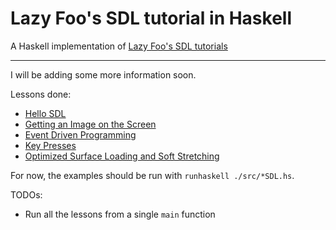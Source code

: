 # Lazy Foo's SDL tutorial in Haskell
A Haskell implementation of [Lazy Foo's SDL tutorials](http://lazyfoo.net/tutorials/SDL/)

---

I will be adding some more information soon.

Lessons done:
* [Hello SDL](./src/HelloSDL.hs)
* [Getting an Image on the Screen](./src/ImageSDL.hs)
* [Event Driven Programming](./src/EventDrivenSDL.hs)
* [Key Presses](./src/KeyPressesSDL.hs)
* [Optimized Surface Loading and Soft Stretching](./src/StretchingSDL.hs)

For now, the examples should be run with `runhaskell ./src/*SDL.hs`.

TODOs:
* Run all the lessons from a single `main` function
